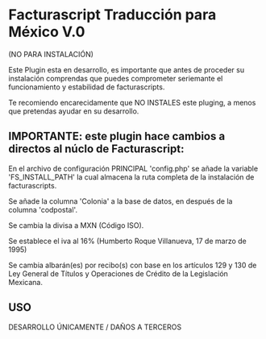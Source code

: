 # Facturascript Traducción para México V.0
(NO PARA INSTALACIÓN)

Este Plugin esta en desarrollo, es importante que antes de proceder su instalación comprendas que puedes comprometer seriemante el funcionamiento y estabilidad de facturascripts.

Te recomiendo encarecidamente que NO INSTALES este pluging, a menos que pretendas ayudar en su desarrollo.

## IMPORTANTE: este plugin hace cambios a directos al núclo de Facturascript:

En el archivo de configuración  PRINCIPAL 'config.php' se añade la variable 'FS_INSTALL_PATH'
la cual almacena la ruta completa de la instalación de facturascripts.

Se añade la columna 'Colonia' a la base de datos, en después de la columna 'codpostal'.

Se cambia la divisa a MXN (Código ISO). 

Se establece el iva al 16% (Humberto Roque Villanueva, 17 de marzo de 1995)

Se cambia albarán(es) por recibo(s) con base en los artículos 129 y 130 de Ley General de Títulos y Operaciones de Crédito 
de la Legislación Mexicana. 

## USO

DESARROLLO ÚNICAMENTE / DAÑOS A TERCEROS 

